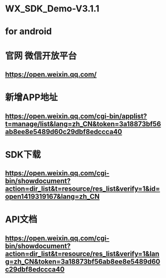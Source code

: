 # WX_SDK_Demo-V3.1.1
# for android
# 官网 微信开放平台
## https://open.weixin.qq.com/
# 新增APP地址
## https://open.weixin.qq.com/cgi-bin/applist?t=manage/list&lang=zh_CN&token=3a18873bf56ab8ee8e5489d60c29dbf8edccca40
# SDK下载
## https://open.weixin.qq.com/cgi-bin/showdocument?action=dir_list&t=resource/res_list&verify=1&id=open1419319167&lang=zh_CN
# API文档
## https://open.weixin.qq.com/cgi-bin/showdocument?action=dir_list&t=resource/res_list&verify=1&lang=zh_CN&token=3a18873bf56ab8ee8e5489d60c29dbf8edccca40
